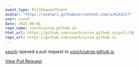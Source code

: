 ```yaml
---
event_type: PullRequestEvent
avatar: "https://avatars.githubusercontent.com/u/814322?"
user: vsoch
date: 2021-06-01
repo_name: vsoch/usrse.github.io
html_url: https://github.com/vsoch/usrse.github.io/pull/36
repo_url: https://github.com/vsoch/usrse.github.io
---
```


<a href='https://github.com/vsoch' target='_blank'>vsoch</a> opened a pull request to <a href='https://github.com/vsoch/usrse.github.io' target='_blank'>vsoch/usrse.github.io</a>

<a href='https://github.com/vsoch/usrse.github.io/pull/36' target='_blank'>View Pull Request</a>
